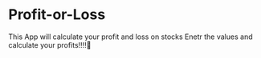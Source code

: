 # Profit-or-Loss
This App will calculate your profit and loss on stocks
Enetr the values and calculate your profits!!!!🤑 
